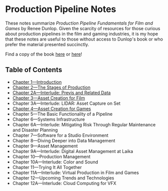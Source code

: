 # Production Pipeline Notes

These notes summarize _Production Pipeline Fundamentals for Film and Games_ by Renee Dunlop. Given the scarcity of resources for those curious about production pipelines in the film and gaming industries, it is my hope that these notes are useful to those without access to Dunlop's book or who prefer the material presented succinctly.

Find a copy of the book [here](https://www.routledge.com/Production-Pipeline-Fundamentals-for-Film-and-Games/Dunlop/p/book/9780415812290) or [here](https://www.amazon.com/Production-Pipeline-Fundamentals-Film-Games/dp/0415812291)!

## Table of Contents

* [Chapter 1&mdash;Introduction](https://github.com/praerie/production-pipeline/blob/main/Chapter-1.md)
* [Chapter 2&mdash;The Stages of Production](https://github.com/praerie/production-pipeline/blob/main/Chapter-2.md)
* [Chapter 2A&mdash;Interlude: Previs and Related Data](https://github.com/praerie/production-pipeline/blob/main/Chapter-2A.md)
* [Chapter 3&mdash;Asset Creation for Film](https://github.com/praerie/production-pipeline/blob/main/Chapter-3.md)
* Chapter 3A&mdash;Interlude: LIDAR: Asset Capture on Set
* [Chapter 4&mdash;Asset Creation for Games](https://github.com/praerie/production-pipeline/blob/main/Chapter-4.md)
* Chapter 5&mdash;The Basic Functionality of a Pipeline
* Chapter 6&mdash;Systems Infrastructure
* Chapter 6A&mdash;Interlude: Mitigating Risk Through Regular Maintenance and Disaster Planning
* Chapter 7&mdash;Software for a Studio Environment
* Chapter 8&mdash;Diving Deeper into Data Management
* Chapter 9&mdash;Asset Management
* Chapter 9A&mdash;Interlude: Digital Asset Management at Laika
* Chapter 10&mdash;Production Management
* Chapter 10A&mdash;Interlude: Color and Sound
* Chapter 11&mdash;Trying It All Together
* Chapter 11A&mdash;Interlude: Virtual Production in Film and Games
* Chapter 12&mdash;Upcoming Trends and Technologies
* Chapter 12A&mdash;Interlude: Cloud Computing for VFX

  
